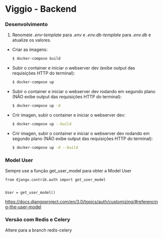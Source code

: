 # Viggio - Backend

### Desenvolvimento

1. Renomeie *.env-template* para *.env* e *.env.db-template* para *.env.db* e atualize os valores.

- Criar as imagens:

    ```sh
    $ docker-compose build
    ```

- Subir o container e iniciar o webserver dev (exibe output das requisições HTTP do terminal):

    ```sh
    $ docker-compose up
    ```

- Subir o container e iniciar o webserver dev rodando em segundo plano (NÃO exibe output das requisições HTTP do terminal):

    ```sh
    $ docker-compose up -d
    ```

- Crir imagen, subir o container e iniciar o webserver dev:

    ```sh
    $ docker-compose up --build
    ```

- Crir imagen, subir o container e iniciar o webserver dev rodando em segundo plano (NÃO exibe output das requisições HTTP do terminal):

    ```sh
    $ docker-compose up -d --build
    ```


### Model User

Sempre use a função get_user_model para obter a Model User

```
from django.contrib.auth import get_user_model


User = get_user_model()
```
https://docs.djangoproject.com/en/3.0/topics/auth/customizing/#referencing-the-user-model


### Versão com Redis e Celery

Altere para a branch redis-celery